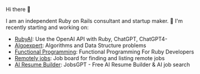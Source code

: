 Hi there 👋

I am an independent Ruby on Rails consultant and startup maker.
🔭 I'm recently starting and working on:
* [RubyAI](https://github.com/alexshapalov/rubyai): Use the OpenAI API with Ruby, ChatGPT, ChatGPT4-
* [Algoexpert](https://github.com/alexshapalov/algoexpert): Algorithms and Data Structure problems
* [Functional Programming](https://github.com/alexshapalov/Functional-Programming-For-Ruby-Developers): Functional Programming For Ruby Developers
* [Remotely jobs](https://www.remotely.jobs): Job board for finding and listing remote jobs
* [AI Resume Builder](https://www.jobsgpt.org): JobsGPT - Free AI Resume Builder & AI job search

<!-- * [Monorails](https://github.com/alexshapalov/monorails): Monolith Ruby on Rails application (Best Practice) -->
<!--  Collection of useful libraries for web30, Crypto, and Blockchain. -->
<!-- ### 🌱 I’m currently learning and watching: -->
<!-- * [whatthegem](https://github.com/zverok/whatthegem): Console tool for fetching information about gems (stats, usage, recent changes) -->
<!-- **SashkaSh/SashkaSh** is a ✨ _special_ ✨ repository because its `README.md` (this file) appears on your GitHub profile.
